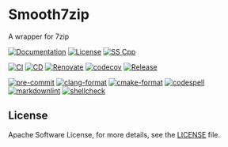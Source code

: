 # Smooth7zip

A wrapper for 7zip

[![Documentation](https://img.shields.io/badge/Documentation-sphinx-blue)](https://msclock.github.io/smooth7zip)
[![License](https://img.shields.io/github/license/msclock/smooth7zip)](https://github.com/msclock/smooth7zip/blob/master/LICENSE)
[![SS Cpp](https://img.shields.io/badge/Serious%20Scaffold-c++-blue)](https://github.com/serious-scaffold/ss-cpp)

[![CI](https://github.com/msclock/smooth7zip/actions/workflows/ci.yml/badge.svg)](https://github.com/msclock/smooth7zip/actions/workflows/ci.yml)
[![CD](https://github.com/msclock/smooth7zip/actions/workflows/cd.yml/badge.svg)](https://github.com/msclock/smooth7zip/actions/workflows/cd.yml)
[![Renovate](https://github.com/msclock/smooth7zip/actions/workflows/renovate.yml/badge.svg)](https://github.com/msclock/smooth7zip/actions/workflows/renovate.yml)
[![codecov](https://codecov.io/gh/msclock/smooth7zip/branch/master/graph/badge.svg?token=123456789)](https://codecov.io/gh/msclock/smooth7zip)
[![Release](https://img.shields.io/github/v/release/msclock/smooth7zip)](https://github.com/msclock/smooth7zip/releases)

[![pre-commit](https://img.shields.io/badge/pre--commit-enabled-brightgreen?logo=pre-commit)](https://github.com/pre-commit/pre-commit)
[![clang-format](https://img.shields.io/badge/clang--format-enabled-blue)](https://github.com/pre-commit/mirrors-clang-format)
[![cmake-format](https://img.shields.io/badge/cmake--format-enabled-blue)](https://github.com/cheshirekow/cmake-format-precommit)
[![codespell](https://img.shields.io/badge/codespell-enabled-blue)](https://github.com/codespell-project/codespell)
[![markdownlint](https://img.shields.io/badge/markdownlint-enabled-blue)](https://github.com/igorshubovych/markdownlint-cli)
[![shellcheck](https://img.shields.io/badge/shellcheck-enabled-blue)](https://github.com/shellcheck-py/shellcheck-py)

<!-- writes more things here -->

## License

Apache Software License, for more details, see the [LICENSE](https://github.com/msclock/smooth7zip/blob/master/LICENSE) file.
